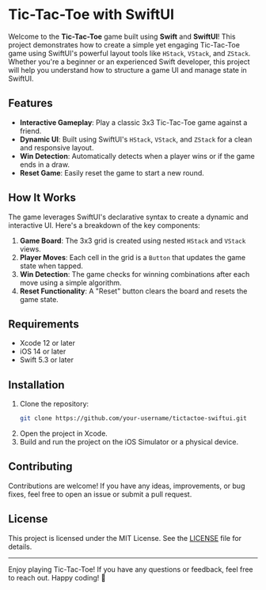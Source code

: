 # Tic-Tac-Toe with SwiftUI

Welcome to the **Tic-Tac-Toe** game built using **Swift** and **SwiftUI**! This project demonstrates how to create a simple yet engaging Tic-Tac-Toe game using SwiftUI's powerful layout tools like `HStack`, `VStack`, and `ZStack`. Whether you're a beginner or an experienced Swift developer, this project will help you understand how to structure a game UI and manage state in SwiftUI.

## Features

- **Interactive Gameplay**: Play a classic 3x3 Tic-Tac-Toe game against a friend.
- **Dynamic UI**: Built using SwiftUI's `HStack`, `VStack`, and `ZStack` for a clean and responsive layout.
- **Win Detection**: Automatically detects when a player wins or if the game ends in a draw.
- **Reset Game**: Easily reset the game to start a new round.



## How It Works

The game leverages SwiftUI's declarative syntax to create a dynamic and interactive UI. Here's a breakdown of the key components:

1. **Game Board**: The 3x3 grid is created using nested `HStack` and `VStack` views.
2. **Player Moves**: Each cell in the grid is a `Button` that updates the game state when tapped.
3. **Win Detection**: The game checks for winning combinations after each move using a simple algorithm.
4. **Reset Functionality**: A "Reset" button clears the board and resets the game state.

## Requirements

- Xcode 12 or later
- iOS 14 or later
- Swift 5.3 or later

## Installation

1. Clone the repository:
   ```bash
   git clone https://github.com/your-username/tictactoe-swiftui.git
   ```
2. Open the project in Xcode.
3. Build and run the project on the iOS Simulator or a physical device.

## Contributing

Contributions are welcome! If you have any ideas, improvements, or bug fixes, feel free to open an issue or submit a pull request.

## License

This project is licensed under the MIT License. See the [LICENSE](LICENSE) file for details.

---

Enjoy playing Tic-Tac-Toe! If you have any questions or feedback, feel free to reach out. Happy coding! 🚀
